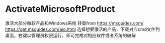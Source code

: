 # ActivateMicrosoftProduct
激活大部分微软产品和Windows系统
转载from
https://msguides.com/
https://get.msguides.com/aio.html
选择想要激活的产品，下载对应cmd文件到桌面，右键以管理员权限运行，即可完成对相应软件或者系统的破解

